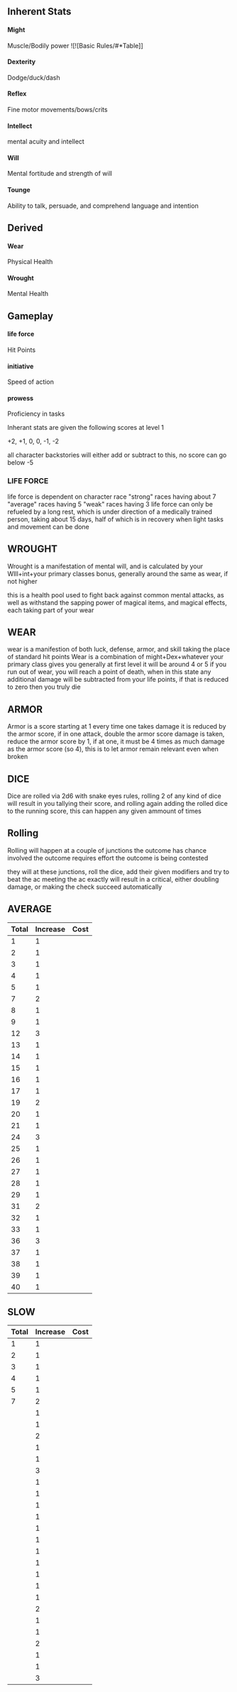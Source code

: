 ## Inherent Stats

#### Might
Muscle/Bodily power
![![Basic Rules/#*Table]]
#### Dexterity
Dodge/duck/dash
#### Reflex
Fine motor movements/bows/crits
#### Intellect
mental acuity and intellect
#### Will
Mental fortitude and strength of will
#### Tounge
Ability to talk, persuade, and comprehend language and intention

## Derived
#### Wear
Physical Health
#### Wrought
Mental Health
## Gameplay
#### life force
Hit Points
#### initiative
Speed of action
#### prowess
Proficiency in tasks


Inherant stats are given the following scores at level 1

+2, +1, 0, 0, -1, -2

all character backstories will either add or subtract to this, no score can go below -5

### **LIFE FORCE**
life force is dependent on character race
"strong" races having about 7
"average" races having 5
"weak" races having 3
life force can only be refueled by a long rest, which is under direction of a medically trained person, taking about 15 days, half of which is in recovery when light tasks and movement can be done

## **WROUGHT**
Wrought is a manifestation of mental will, and is calculated by your WIll+int+your primary classes bonus, generally around the same as wear, if not higher

this is a health pool used to fight back against common mental attacks, as well as withstand the sapping power of magical items, and magical effects, each taking part of your wear
## **WEAR**
wear is a manifestion of both luck, defense, armor, and skill taking the place of standard hit points
Wear is a combination of might+Dex+whatever your primary class gives you
generally at first level it will be around 4 or 5
if you run out of wear, you will reach a point of death, when in this state any additional damage will be subtracted from your life points, if that is reduced to zero then you truly die 

## **ARMOR**
Armor is a score starting at 1
every time one takes damage it is reduced by the armor score, if in one attack, double the armor score damage is taken, reduce the armor score by 1, if at one, it must be 4 times as much damage as the armor score (so 4), this is to let armor remain relevant even when broken


## **DICE**
Dice are rolled via 2d6 with snake eyes rules,  rolling 2 of any kind of dice will result in you tallying their score, and rolling again adding the rolled dice to the running score, this can happen any given ammount of times


## Rolling

Rolling will happen at a couple of junctions
the outcome has chance involved
the outcome requires effort
the outcome is being contested

they will at these junctions, roll the dice, add their given modifiers and try to beat the ac
meeting the ac exactly will result in a critical, either doubling damage, or making the check succeed automatically



## AVERAGE
| Total | Increase | Cost |
| ----- | -------- | ---- |
| 1     | 1        |      |
| 2     | 1        |      |
| 3     | 1        |      |
| 4     | 1        |      |
| 5     | 1        |      |
| 7     | 2        |      |
| 8     | 1        |      |
| 9     | 1        |      |
| 12    | 3        |      |
| 13    | 1        |      |
| 14    | 1        |      |
| 15    | 1        |      |
| 16    | 1        |      |
| 17    | 1        |      |
| 19    | 2        |      |
| 20    | 1        |      |
| 21    | 1        |      |
| 24    | 3        |      |
| 25    | 1        |      |
| 26    | 1        |      |
| 27    | 1        |      |
| 28    | 1        |      |
| 29    | 1        |      |
| 31    | 2        |      |
| 32    | 1        |      |
| 33    | 1        |      |
| 36    | 3        |      |
| 37    | 1        |      |
| 38    | 1        |      |
| 39    | 1        |      |
| 40    | 1        |      |
## SLOW

| Total | Increase | Cost |
| ----- | -------- | ---- |
| 1     | 1        |      |
| 2     | 1        |      |
| 3     | 1        |      |
| 4     | 1        |      |
| 5     | 1        |      |
| 7     | 2        |      |
|       | 1        |      |
|       | 1        |      |
|       | 2        |      |
|       | 1        |      |
|       | 1        |      |
|       | 3        |      |
|       | 1        |      |
|       | 1        |      |
|       | 1        |      |
|       | 1        |      |
|       | 1        |      |
|       | 1        |      |
|       | 1        |      |
|       | 1        |      |
|       | 1        |      |
|       | 1        |      |
|       | 1        |      |
|       | 2        |      |
|       | 1        |      |
|       | 1        |      |
|       | 2        |      |
|       | 1        |      |
|       | 1        |      |
|       | 3        |      |



